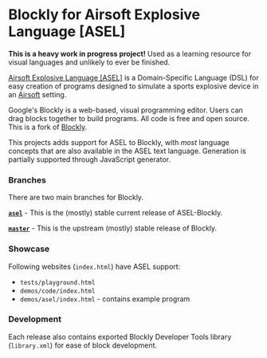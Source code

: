 # Blockly for Airsoft Explosive Language [ASEL]

**This is a heavy work in progress project!** Used as a learning resource for visual languages and unlikely to ever be finished.

[Airsoft Explosive Language [ASEL]](https://github.com/jonpas/ASEL) is a Domain-Specific Language (DSL) for easy creation of programs designed to simulate a sports explosive device in an [Airsoft](https://en.wikipedia.org/wiki/Airsoft) setting.

Google's Blockly is a web-based, visual programming editor. Users can drag
blocks together to build programs. All code is free and open source. This is a fork of [Blockly](https://github.com/google/blockly).

This projects adds support for ASEL to Blockly, with _most_ language concepts that are also available in the ASEL text language. Generation is partially supported through JavaScript generator.


### Branches

There are two main branches for Blockly.

**[`asel`](https://github.com/jonpas/ASEL-Blockly)** - This is the (mostly) stable current release of ASEL-Blockly.

**[`master`](https://github.com/jonpas/ASEL-Blockly/tree/master)** - This is the upstream (mostly) stable release of Blockly.


### Showcase

Following websites (`index.html`) have ASEL support:
- `tests/playground.html`
- `demos/code/index.html`
- `demos/asel/index.html` - contains example program


### Development

Each release also contains exported Blockly Developer Tools library (`library.xml`) for ease of block development.
